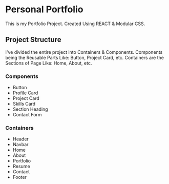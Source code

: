 # Personal Portfolio

This is my Portfolio Project. Created Using REACT & Modular CSS.

## Project Structure

I've divided the entire project into Containers & Components.
Components being the Reusable Parts Like: Button, Project Card, etc.
Containers are the Sections of Page Like: Home, About, etc.

### Components

- Button
- Profile Card
- Project Card
- Skills Card
- Section Heading
- Contact Form

### Containers

- Header
- Navbar
- Home
- About
- Portfolio
- Resume
- Contact
- Footer
